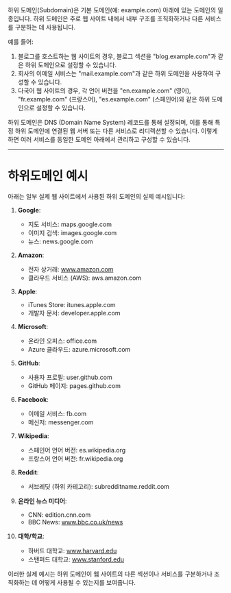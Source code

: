 하위 도메인(Subdomain)은 기본 도메인(예: example.com) 아래에 있는 도메인의 일종입니다.
하위 도메인은 주로 웹 사이트 내에서 내부 구조를 조직화하거나 다른 서비스를 구분하는 데 사용됩니다. 

예를 들어:

1. 블로그를 호스트하는 웹 사이트의 경우, 블로그 섹션을 "blog.example.com"과 같은 하위 도메인으로 설정할 수 있습니다.
2. 회사의 이메일 서비스는 "mail.example.com"과 같은 하위 도메인을 사용하여 구성할 수 있습니다.
3. 다국어 웹 사이트의 경우, 각 언어 버전을 "en.example.com" (영어), "fr.example.com" (프랑스어), "es.example.com" (스페인어)와 같은 하위 도메인으로 설정할 수 있습니다.

하위 도메인은 DNS (Domain Name System) 레코드를 통해 설정되며, 이를 통해 특정 하위 도메인에 연결된 웹 서버 또는 다른 서비스로 리디렉션할 수 있습니다. 이렇게 하면 여러 서비스를 동일한 도메인 아래에서 관리하고 구성할 수 있습니다.

---
# 하위도메인 예시
아래는 일부 실제 웹 사이트에서 사용된 하위 도메인의 실제 예시입니다:

1. **Google**: 
   - 지도 서비스: maps.google.com
   - 이미지 검색: images.google.com
   - 뉴스: news.google.com

2. **Amazon**:
   - 전자 상거래: www.amazon.com
   - 클라우드 서비스 (AWS): aws.amazon.com

3. **Apple**:
   - iTunes Store: itunes.apple.com
   - 개발자 문서: developer.apple.com

4. **Microsoft**:
   - 온라인 오피스: office.com
   - Azure 클라우드: azure.microsoft.com

5. **GitHub**:
   - 사용자 프로필: user.github.com
   - GitHub 페이지: pages.github.com

6. **Facebook**:
   - 이메일 서비스: fb.com
   - 메신저: messenger.com

7. **Wikipedia**:
   - 스페인어 언어 버전: es.wikipedia.org
   - 프랑스어 언어 버전: fr.wikipedia.org

8. **Reddit**:
   - 서브레딧 (하위 카테고리): subredditname.reddit.com

9. **온라인 뉴스 미디어**:
   - CNN: edition.cnn.com
   - BBC News: www.bbc.co.uk/news

10. **대학/학교**:
    - 하버드 대학교: www.harvard.edu
    - 스탠퍼드 대학교: www.stanford.edu

이러한 실제 예시는 하위 도메인이 웹 사이트의 다른 섹션이나 서비스를 구분하거나 조직화하는 데 어떻게 사용될 수 있는지를 보여줍니다.